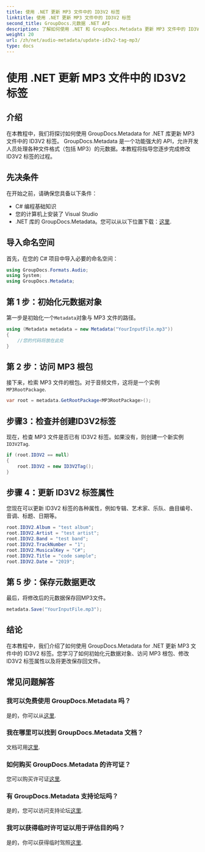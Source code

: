 ```yaml
---
title: 使用 .NET 更新 MP3 文件中的 ID3V2 标签
linktitle: 使用 .NET 更新 MP3 文件中的 ID3V2 标签
second_title: GroupDocs.元数据 .NET API
description: 了解如何使用 .NET 和 GroupDocs.Metadata 更新 MP3 文件中的 ID3V2 标签，以实现高效的文件管理。
weight: 20
url: /zh/net/audio-metadata/update-id3v2-tag-mp3/
type: docs
---
```

# 使用 .NET 更新 MP3 文件中的 ID3V2 标签

## 介绍
在本教程中，我们将探讨如何使用 GroupDocs.Metadata for .NET 库更新 MP3 文件中的 ID3V2 标签。 GroupDocs.Metadata 是一个功能强大的 API，允许开发人员处理各种文件格式（包括 MP3）的元数据。本教程将指导您逐步完成修改 ID3V2 标签的过程。
## 先决条件
在开始之前，请确保您具备以下条件：
- C# 编程基础知识
- 您的计算机上安装了 Visual Studio
-  .NET 库的 GroupDocs.Metadata。您可以从以下位置下载：[这里](https://releases.groupdocs.com/metadata/net/).

## 导入命名空间
首先，在您的 C# 项目中导入必要的命名空间：
```csharp
using GroupDocs.Formats.Audio;
using System;
using GroupDocs.Metadata;
```
## 第 1 步：初始化元数据对象
第一步是初始化一个`Metadata`对象与 MP3 文件的路径。
```csharp
using (Metadata metadata = new Metadata("YourInputFile.mp3"))
{
    //您的代码将放在此处
}
```
## 第 2 步：访问 MP3 根包
接下来，检索 MP3 文件的根包。对于音频文件，这将是一个实例`MP3RootPackage`.
```csharp
var root = metadata.GetRootPackage<MP3RootPackage>();
```
## 步骤3：检查并创建ID3V2标签
现在，检查 MP3 文件是否已有 ID3V2 标签。如果没有，则创建一个新实例`ID3V2Tag`.
```csharp
if (root.ID3V2 == null)
{
    root.ID3V2 = new ID3V2Tag();
}
```
## 步骤 4：更新 ID3V2 标签属性
您现在可以更新 ID3V2 标签的各种属性，例如专辑、艺术家、乐队、曲目编号、音调、标题、日期等。
```csharp
root.ID3V2.Album = "test album";
root.ID3V2.Artist = "test artist";
root.ID3V2.Band = "test band";
root.ID3V2.TrackNumber = "1";
root.ID3V2.MusicalKey = "C#";
root.ID3V2.Title = "code sample";
root.ID3V2.Date = "2019";
```
## 第 5 步：保存元数据更改
最后，将修改后的元数据保存回MP3文件。
```csharp
metadata.Save("YourInputFile.mp3");
```

## 结论
在本教程中，我们介绍了如何使用 GroupDocs.Metadata for .NET 更新 MP3 文件中的 ID3V2 标签。您学习了如何初始化元数据对象、访问 MP3 根包、修改 ID3V2 标签属性以及将更改保存回文件。

## 常见问题解答
### 我可以免费使用 GroupDocs.Metadata 吗？
是的，你可以从[这里](https://releases.groupdocs.com/).
### 我在哪里可以找到 GroupDocs.Metadata 文档？
文档可用[这里](https://tutorials.groupdocs.com/metadata/net/).
### 如何购买 GroupDocs.Metadata 的许可证？
您可以购买许可证[这里](https://purchase.groupdocs.com/buy).
### 有 GroupDocs.Metadata 支持论坛吗？
是的，您可以访问支持论坛[这里](https://forum.groupdocs.com/c/metadata/14).
### 我可以获得临时许可证以用于评估目的吗？
是的，你可以获得临时驾照[这里](https://purchase.groupdocs.com/temporary-license/).